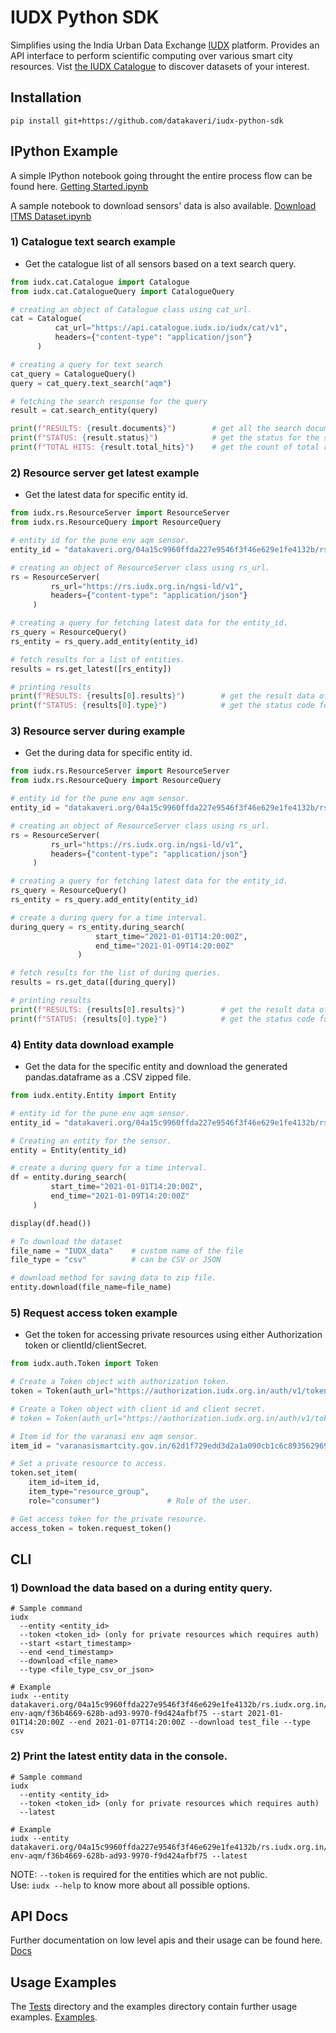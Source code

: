# IUDX Python SDK


Simplifies using the India Urban Data Exchange [IUDX](https://iudx.org.in) platform. 
Provides an API interface to perform scientific computing over various 
smart city resources. 
Vist [the IUDX Catalogue](https://catalogue.iudx.org.in) to discover datasets of your interest.

## Installation
```console
pip install git+https://github.com/datakaveri/iudx-python-sdk
```

## IPython Example
A simple IPython notebook going throught the entire process flow can be found here.
[Getting Started.ipynb](https://github.com/datakaveri/iudx-python-sdk/blob/master/examples/Getting%20Started.ipynb)

A sample notebook to download sensors' data is also available. [Download ITMS Dataset.ipynb](https://github.com/datakaveri/iudx-python-sdk/blob/master/examples/Download%20ITMS%20Dataset.ipynb)

### 1) Catalogue text search example
* Get the catalogue list of all sensors based on a text search query.

```python
from iudx.cat.Catalogue import Catalogue
from iudx.cat.CatalogueQuery import CatalogueQuery

# creating an object of Catalogue class using cat_url.
cat = Catalogue(
          cat_url="https://api.catalogue.iudx.io/iudx/cat/v1",
          headers={"content-type": "application/json"}
      )                                       

# creating a query for text search
cat_query = CatalogueQuery()
query = cat_query.text_search("aqm")

# fetching the search response for the query 
result = cat.search_entity(query)

print(f"RESULTS: {result.documents}")        # get all the search documents as json.
print(f"STATUS: {result.status}")            # get the status for the search response.
print(f"TOTAL HITS: {result.total_hits}")    # get the count of total results fetched. 
```

### 2) Resource server get latest example
* Get the latest data for specific entity id.

```python
from iudx.rs.ResourceServer import ResourceServer
from iudx.rs.ResourceQuery import ResourceQuery

# entity id for the pune env aqm sensor.
entity_id = "datakaveri.org/04a15c9960ffda227e9546f3f46e629e1fe4132b/rs.iudx.org.in/pune-env-aqm/f36b4669-628b-ad93-9970-f9d424afbf75"

# creating an object of ResourceServer class using rs_url.
rs = ResourceServer(
         rs_url="https://rs.iudx.org.in/ngsi-ld/v1",
         headers={"content-type": "application/json"}
     )

# creating a query for fetching latest data for the entity_id.
rs_query = ResourceQuery()
rs_entity = rs_query.add_entity(entity_id)

# fetch results for a list of entities.
results = rs.get_latest([rs_entity])

# printing results
print(f"RESULTS: {results[0].results}")        # get the result data of the resource query.
print(f"STATUS: {results[0].type}")            # get the status code for the response.
```

### 3) Resource server during example
* Get the during data for specific entity id.

```python
from iudx.rs.ResourceServer import ResourceServer
from iudx.rs.ResourceQuery import ResourceQuery

# entity id for the pune env aqm sensor.
entity_id = "datakaveri.org/04a15c9960ffda227e9546f3f46e629e1fe4132b/rs.iudx.org.in/pune-env-aqm/f36b4669-628b-ad93-9970-f9d424afbf75"

# creating an object of ResourceServer class using rs_url.
rs = ResourceServer(
         rs_url="https://rs.iudx.org.in/ngsi-ld/v1",
         headers={"content-type": "application/json"}
     )

# creating a query for fetching latest data for the entity_id.
rs_query = ResourceQuery()
rs_entity = rs_query.add_entity(entity_id)

# create a during query for a time interval.
during_query = rs_entity.during_search(
                   start_time="2021-01-01T14:20:00Z",
                   end_time="2021-01-09T14:20:00Z"
               )

# fetch results for the list of during queries.
results = rs.get_data([during_query])

# printing results
print(f"RESULTS: {results[0].results}")        # get the result data of the resource query.
print(f"STATUS: {results[0].type}")            # get the status code for the response.
```

### 4) Entity data download example
* Get the data for the specific entity and download the generated pandas.dataframe as a .CSV zipped file.

```python
from iudx.entity.Entity import Entity

# entity id for the pune env aqm sensor.
entity_id = "datakaveri.org/04a15c9960ffda227e9546f3f46e629e1fe4132b/rs.iudx.org.in/pune-env-aqm/f36b4669-628b-ad93-9970-f9d424afbf75"

# Creating an entity for the sensor.
entity = Entity(entity_id)

# create a during query for a time interval.
df = entity.during_search(
         start_time="2021-01-01T14:20:00Z",
         end_time="2021-01-09T14:20:00Z"
     )

display(df.head())

# To download the dataset 
file_name = "IUDX_data"    # custom name of the file
file_type = "csv"          # can be CSV or JSON

# download method for saving data to zip file.
entity.download(file_name=file_name)
```

### 5) Request access token example
* Get the token for accessing private resources using either Authorization token or clientId/clientSecret.

```python
from iudx.auth.Token import Token

# Create a Token object with authorization token.
token = Token(auth_url="https://authorization.iudx.org.in/auth/v1/token", authorization_token=auth_token) # Keycloak issued token "Bearer <JWT>"

# Create a Token object with client id and client secret.
# token = Token(auth_url="https://authorization.iudx.org.in/auth/v1/token", client_id=client_id, client_secret=client_secret)

# Item id for the varanasi env aqm sensor.
item_id = "varanasismartcity.gov.in/62d1f729edd3d2a1a090cb1c6c89356296963d55/rs.iudx.org.in/varanasi-env-aqm"

# Set a private resource to access.
token.set_item(
    item_id=item_id,
    item_type="resource_group",
    role="consumer")               # Role of the user.

# Get access token for the private resource.
access_token = token.request_token()
```

## CLI

### 1) Download the data based on a during entity query.
```
# Sample command
iudx 
  --entity <entity_id> 
  --token <token_id> (only for private resources which requires auth)
  --start <start_timestamp> 
  --end <end_timestamp> 
  --download <file_name>
  --type <file_type_csv_or_json>

# Example
iudx --entity datakaveri.org/04a15c9960ffda227e9546f3f46e629e1fe4132b/rs.iudx.org.in/pune-env-aqm/f36b4669-628b-ad93-9970-f9d424afbf75 --start 2021-01-01T14:20:00Z --end 2021-01-07T14:20:00Z --download test_file --type csv
```

### 2) Print the latest entity data in the console.
```
# Sample command
iudx 
  --entity <entity_id> 
  --token <token_id> (only for private resources which requires auth)
  --latest

# Example
iudx --entity datakaveri.org/04a15c9960ffda227e9546f3f46e629e1fe4132b/rs.iudx.org.in/pune-env-aqm/f36b4669-628b-ad93-9970-f9d424afbf75 --latest
```
NOTE: `--token` is required for the entities which are not public.<br>
Use: `iudx --help` to know more about all possible options.

## API Docs
Further documentation on low level apis and their usage can be found here. [Docs]()


## Usage Examples
The [Tests](tests/) directory and the examples directory contain further usage examples. [Examples](examples/).
